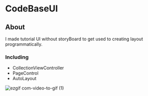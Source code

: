 # CodeBaseUI

## About
I made tutorial UI without storyBoard to get used to creating layout programmatically.

### Including
- CollectionViewController
- PageControl
- AutoLayout

![ezgif com-video-to-gif (1)](https://user-images.githubusercontent.com/39576762/54428901-53372200-4762-11e9-9f9b-3e4dc1ee4758.gif)
